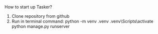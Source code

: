 How to start up Tasker?
1. Clone repository from github
2. Run in terminal command:
   python -m venv .venv
   .venv\Scripts\activate
   python manage.py runserver  
